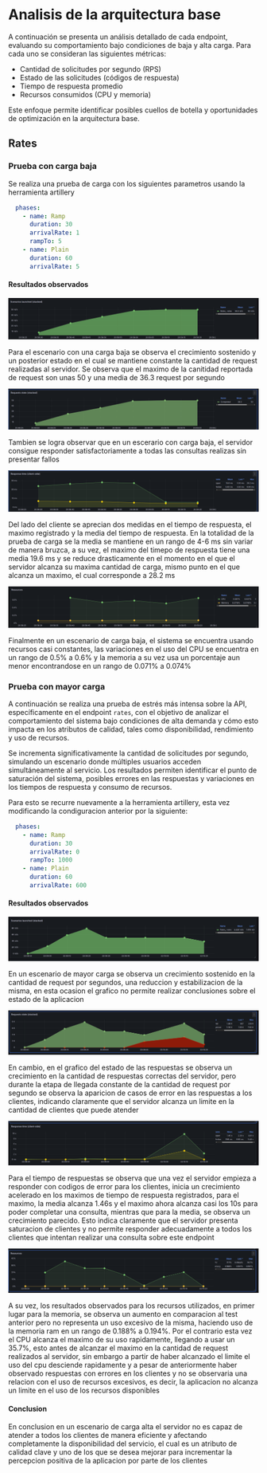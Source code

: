 # Analisis de la arquitectura base 

A continuación se presenta un análisis detallado de cada endpoint, evaluando su comportamiento bajo condiciones de baja y alta carga. Para cada uno se consideran las siguientes métricas:

- Cantidad de solicitudes por segundo (RPS)
- Estado de las solicitudes (códigos de respuesta)
- Tiempo de respuesta promedio
- Recursos consumidos (CPU y memoria)

Este enfoque permite identificar posibles cuellos de botella y oportunidades de optimización en la arquitectura base.

## Rates 

### Prueba con carga baja 

Se realiza una prueba de carga con los siguientes parametros usando la herramienta artillery

```yaml
  phases:
    - name: Ramp
      duration: 30
      arrivalRate: 1
      rampTo: 5
    - name: Plain
      duration: 60
      arrivalRate: 5
```

#### Resultados observados 

![Request per second](../docs/images/rates1rps.png)

Para el escenario con una carga baja se observa el crecimiento sostenido y un posterior estado en el cual se mantiene constante la cantidad de request realizadas al servidor. Se observa que el maximo de la canitidad reportada de request son unas 50 y una media de 36.3 request por segundo

![Response status](../docs/images/rates1state.png)

Tambien se logra observar que en un escerario con carga baja, el servidor consigue responder satisfactoriamente a todas las consultas realizas sin presentar fallos

![Response time](../docs/images/rates1rpt.png)

Del lado del cliente se aprecian dos medidas en el tiempo de respuesta, el maximo registrado y la media del tiempo de respuesta. En la totalidad de la prueba de carga se la media se mantiene en un rango de 4-6 ms sin variar de manera bruzca, a su vez, el maximo del timepo de respuesta tiene una media 19.6 ms y se reduce drasticamente en el momento en el que el servidor alcanza su maxima cantidad de carga, mismo punto en el que alcanza un maximo, el cual corresponde a 28.2 ms 

![Response time](../docs/images/rates1resources.png)

Finalmente en un escenario de carga baja, el sistema se encuentra usando recursos casi constantes, las variaciones en el uso del CPU se encuentra en un rango de 0.5% a 0.6% y la memoria a su vez usa un porcentaje aun menor encontrandose en un rango de 0.071% a 0.074% 

<!-- En conclusion analizando los graficos y leyendo el resumen dado del comportamiento de la api, se realizaron 390 consultas al endpoint `rates` de las cuales todas fueron contestadas de manera satisfactoria. -->


### Prueba con mayor carga 
A continuación se realiza una prueba de estrés más intensa sobre la API, específicamente en el endpoint `rates`, con el objetivo de analizar el comportamiento del sistema bajo condiciones de alta demanda y cómo esto impacta en los atributos de calidad, tales como disponibilidad, rendimiento y uso de recursos.

Se incrementa significativamente la cantidad de solicitudes por segundo, simulando un escenario donde múltiples usuarios acceden simultáneamente al servicio. Los resultados permiten identificar el punto de saturación del sistema, posibles errores en las respuestas y variaciones en los tiempos de respuesta y consumo de recursos.

Para esto se recurre nuevamente a la herramienta artillery, esta vez modificando la condiguracion anterior por la siguiente: 

```yaml
  phases:
    - name: Ramp
      duration: 30
      arrivalRate: 0
      rampTo: 1000
    - name: Plain
      duration: 60
      arrivalRate: 600
```

#### Resultados observados 


![Request per second](../docs/images/rates2rps.png)

En un escenario de mayor carga se observa un crecimiento sostenido en la cantidad de request por segundos, una reduccion y estabilizacion de la misma, en esta ocasion el grafico no permite realizar conclusiones sobre el estado de la aplicacion

![Response status](../docs/images/rates2state.png)

En cambio, en el grafico del estado de las respuestas se observa un crecimiento en la cantidad de respuestas correctas del servidor, pero durante la etapa de llegada constante de la cantidad de request por segundo se observa la aparicion de casos de error en las respuestas a los clientes, indicando claramente que el servidor alcanza un limite en la cantidad de clientes que puede atender

![Response time](../docs/images/rates2rpt.png)

Para el tiempo de respuestas se observa que una vez el servidor empieza a responder con codigos de error para los clientes, inicia un crecimiento acelerado en los maximos de tiempo de respuesta registrados, para el maximo, la media alcanza 1.46s y el maximo ahora alcanza casi los 10s para poder completar una consulta, mientras que para la media, se observa un crecimiento parecido. Esto indica claramente que el servidor presenta saturacion de clientes y no permite responder adecuadamente a todos los clientes que intentan realizar una consulta sobre este endpoint 

![Resources](../docs/images/rates2resources.png)

A su vez, los resultados observados para los recursos utilizados, en primer lugar para la memoria, se observa un aumento en comparacion al test anterior pero no representa un uso excesivo de la misma, haciendo uso de la memoria ram en un rango de 0.188% a 0.194%. Por el contrario esta vez el CPU alcanza el maximo de su uso rapidamente, llegando a usar un 35.7%, esto antes de alcanzar el maximo en la cantidad de request realizados al servidor, sin embargo a partir de haber alcanzado el limite el uso del cpu desciende rapidamente y a pesar de anteriormente haber observado respuestas con errores en los clientes y no se observaria una relacion con el uso de recursos excesivos, es decir, la aplicacion no alcanza un limite en el uso de los recursos disponibles 

#### Conclusion

En conclusion en un escenario de carga alta el servidor no es capaz de atender a todos los clientes de manera eficiente y afectando completamente la disponibilidad del servicio, el cual es un atributo de calidad clave y uno de los que se desea mejorar para incrementar la percepcion positiva de la aplicacion por parte de los clientes 